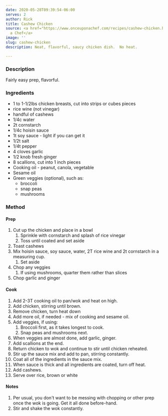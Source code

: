 ```yaml
---
date: 2020-05-28T09:39:54-06:00
serves: 2
author: Rick
title: Cashew Chicken
source: <a href="https://www.onceuponachef.com/recipes/cashew-chicken.html">Once Upon
  a Chef</a>
image: ''
slug: cashew-chicken
description: Neat, flavorful, saucy chicken dish.  No heat.

---
```

### Description

Fairly easy prep, flavorful.

### Ingredients

* 1 to 1-1/2lbs chicken breasts, cut into strips or cubes pieces
* rice wine (not vinegar)
* handful of cashews
* 1/4c water
* 2t cornstarch
* 1/4c hoisin sauce
* 1t soy sauce - light if you can get it
* 1/2t salt
* 1/4t pepper
* 4 cloves garlic
* 1/2 knob fresh ginger
* 8 scallions, cut into 1 inch pieces
* Cooking oil - peanut, canola, vegetable
* Sesame oil
* Green veggies (optional), such as:
  * broccoli
  * snap peas
  * mushrooms

### Method

#### Prep

1. Cut up the chicken and place in a bowl
   1. Sprinkle with cornstarch and splash of rice vinegar
   2. Toss until coated and set aside
2. Toast cashews
3. Mix hoisin sauce, soy sauce, water, 2T rice wine and 2t cornstarch in a measuring cup.
   1. Set aside
4. Chop any veggies
   1. If using mushrooms, quarter them rather than slices
5. Chop garlic and ginger

#### Cook

 1. Add 2-3T cooking oil to pan/wok and heat on high.
 2. Add chicken, stirring until brown.
 3. Remove chicken, turn heat down
 4. Add more oil, if needed - mix of cooking and sesame oil.
 5. Add veggies, if using:
    1. Broccoli first, as it takes longest to cook.
    2. Snap peas and mushrooms next.
 6. When veggies are almost done, add garlic, ginger.
 7. Add scallions at the end.
 8. Return chicken to wok and continue to stir until chicken reheated.
 9. Stir up the sauce mix and add to pan, stirring constantly.
10. Coat all of the ingredients in the sauce mix.
11. When sauce is thick and all ingredients are coated, turn off heat.
12. Add cashews.
13. Serve over rice, brown or white

#### Notes

1. Per usual, you don't want to be messing with chopping or other prep once the wok is going. Get it all done before-hand.
2. Stir and shake the wok constantly.